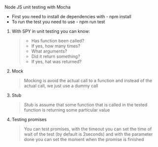 Node JS unit testing with Mocha

- First you need to install de dependencies with - npm install
- To run the test you need to use - npm run test

1. With SPY in unit testing you can know:

   > - Has function been called?
   > - If yes, how many times?
   > - What arguments?
   > - Did it return something?
   > - If yes, hat was returned?

2. Mock

   > Mocking is avoid the actual call to a function and instead of the actual call, we just use a dummy call

3. Stub

   > Stub is assume that some function that is called in the tested function is returning some particular value

4. Testing promises

   > You can test promises, with the timeout you can set the time of wait of the test (by default is 2seconds) and with the parameter done you can set the moment when the promise is finished
